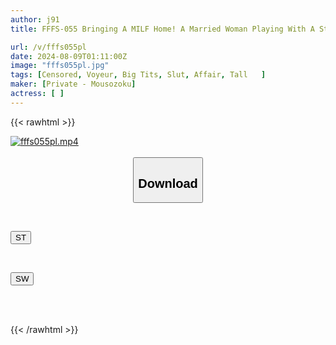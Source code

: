 ```yaml
---
author: j91
title: FFFS-055 Bringing A MILF Home! A Married Woman Playing With A Stranger's Dick - All Of The Hidden Camera Documents 52 A Married Woman Whose Pussy Is Throbbing And Can't Stand It, So She Gets Fucked By A Young Man Shiori, F Cup, 33 Years Old, 172 Cm Tall, A Tall Wife Who Spreads Her Legs Obscenely And Wants A Dick Ayumu, H Cup, 34 Years Old, A Wife Who Shyly Sucks A Young Cock That Is Erect

url: /v/fffs055pl
date: 2024-08-09T01:11:00Z
image: "fffs055pl.jpg"
tags: [Censored, Voyeur, Big Tits, Slut, Affair, Tall	]
maker: [Private - Mousozoku]
actress: [ ]
---
```



{{< rawhtml >}}

<div class="video" data-videoid="17la8eB101FeAxZ">
    <a href="javascript:;">
        <img src="/v/fffs055pl/fffs055pl.jpg" width="WIDTH" height="HEIGHT" alt="fffs055pl.mp4" loading="lazy">
    </a>
</div>

<script type="text/javascript" src="https://j91.asia/asset/on-demand-st.js"></script>

<br>
  <link rel="stylesheet" href="https://j91.asia/asset/bs5.css">
  
  <center>
  <button class="btn btn-primary" type="button" data-bs-toggle="collapse" data-bs-target=".multi-collapse" aria-expanded="false" aria-controls="multiCollapseExample1 multiCollapseExample2"><h2>Download</h2></button></center>
</p>
<div class="row">
  <div class="col">
    <div class="collapse multi-collapse" id="multiCollapseExample1">
      <div class="card card-body">
	      	      <br>
<div class="buttons">  
<p><a href="/v/fffs055pl/st.html" target="_blank"><button class="btn-hover color-3"><i class="fa fa-download"></i> ST</button></a></p></div>
    </div>
  </div>
</div>
  <div class="col">
    <div class="collapse multi-collapse" id="multiCollapseExample2">
      <div class="card card-body">
	      <br>
<div class="buttons">
<p><a href="/v/fffs055pl/sw.html" target="_blank"><button class="btn-hover color-2"><i class="fa fa-download"></i> SW</button></a></p></div>
<br><br>
      </div>
    </div>
  </div>
</div>

{{< /rawhtml >}}